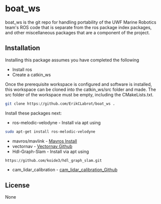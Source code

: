 # boat_ws

boat_ws is the git repo for handling portability of the UWF Marine Robotics team's ROS code that is separate from the ros package index packages, and other miscellaneous packages that are a component of the project.

## Installation
Installing this package assumes you have completed the following
* Install ros
* Create a catkin_ws

Once the prerequisite workspace is configured and software is installed, this workspace can be cloned into the catkin_ws/src folder and made. The src folder of the workspace must be empty, including the CMakeLists.txt.
```bash
git clone https://github.com/ErikCLabrot/boat_ws .
```
Install these packages next:
* ros-melodic-velodyne - Install via apt using 
```bash
sudo apt-get install ros-melodic-velodyne
```
* mavros/mavlink - [Mavros Install](https://docs.px4.io/master/en/ros/mavros_installation.html)
* vectornav - [Vectornav Github](https://github.com/dawonn/vectornav)
* Hdl-Graph-Slam - Install via apt using 
```bash
https://github.com/koide3/hdl_graph_slam.git
```
* cam_lidar_calibration - [cam_lidar_calibration_Github](https://github.com/acfr/cam_lidar_calibration)

## License
None

